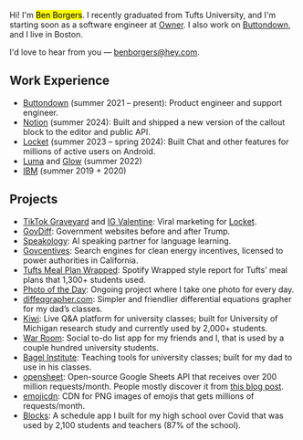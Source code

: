 Hi! I'm <mark>Ben Borgers</mark>. I recently graduated from Tufts University, and I'm starting soon as a software engineer at [Owner](https://owner.com). I also work on [Buttondown](https://buttondown.com), and I live in Boston.

I'd love to hear from you — [benborgers@hey.com](mailto:benborgers@hey.com).

## Work Experience

- [Buttondown](https://buttondown.com) (summer 2021 – present): Product engineer and support engineer.
- [Notion](https://notion.so/product) (summer 2024): Built and shipped a new version of the callout block to the editor and public API.
- [Locket](https://locket.camera) (summer 2023 – spring 2024): Built Chat and other features for millions of active users on Android.
- [Luma](https://lu.ma) and [Glow](https://glow.app) (summer 2022)
- [IBM](https://www.ibm.com/guardium) (summer 2019 + 2020)

## Projects

- [TikTok Graveyard](https://tiktokgraveyard.com) and [IG Valentine](https://igvalentine.com): Viral marketing for [Locket](https://locket.camera).
- [GovDiff](https://govdiff.com): Government websites before and after Trump.
- [Speakology](https://speakology.ai): AI speaking partner for language learning.
- [Govcentives](https://govcentives.com): Search engines for clean energy incentives, licensed to power authorities in California.
- [Tufts Meal Plan Wrapped](/wrapped): Spotify Wrapped style report for Tufts’ meal plans that 1,300+ students used.
- [Photo of the Day](https://photos.benborgers.com): Ongoing project where I take one photo for every day.
- [diffeqgrapher.com](https://diffeqgrapher.com): Simpler and friendlier differential equations grapher for my dad’s classes.
- [Kiwi](https://ask.kiwi): Live Q&A platform for university classes; built for University of Michigan research study and currently used by 2,000+ students.
- [War Room](https://war.elk.sh): Social to-do list app for my friends and I, that is used by a couple hundred university students.
- [Bagel Institute](https://bagel.institute): Teaching tools for university classes; built for my dad to use in his classes.
- [opensheet](https://opensheet.elk.sh): Open-source Google Sheets API that receives over 200 million requests/month. People mostly discover it from [this blog post](/google-sheets-json).
- [emojicdn](https://emojicdn.elk.sh): CDN for PNG images of emojis that gets millions of requests/month.
- [Blocks](/blocks): A schedule app I built for my high school over Covid that was used by 2,100 students and teachers (87% of the school).
